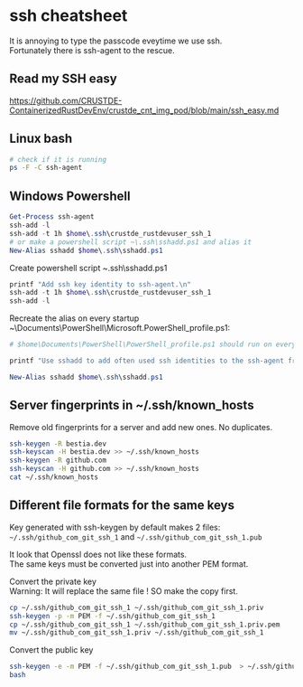 # ssh cheatsheet

It is annoying to type the passcode eveytime we use ssh.  
Fortunately there is ssh-agent to the rescue. 

## Read my SSH easy

<https://github.com/CRUSTDE-ContainerizedRustDevEnv/crustde_cnt_img_pod/blob/main/ssh_easy.md>

## Linux bash

```bash
# check if it is running
ps -F -C ssh-agent
```

## Windows Powershell

```powershell
Get-Process ssh-agent
ssh-add -l
ssh-add -t 1h $home\.ssh\crustde_rustdevuser_ssh_1
# or make a powershell script ~\.ssh\sshadd.ps1 and alias it
New-Alias sshadd $home\.ssh\sshadd.ps1
```

Create powershell script ~\.ssh\sshadd.ps1
 
```ps1
printf "Add ssh key identity to ssh-agent.\n"
ssh-add -t 1h $home\.ssh\crustde_rustdevuser_ssh_1
ssh-add -l
```

Recreate the alias on every startup ~\Documents\PowerShell\Microsoft.PowerShell_profile.ps1:

```ps1
# $home\Documents\PowerShell\PowerShell_profile.ps1 should run on every startup

printf "Use sshadd to add often used ssh identities to the ssh-agent from $home\.ssh\sshadd.ps1.\n"

New-Alias sshadd $home\.ssh\sshadd.ps1
```

## Server fingerprints in ~/.ssh/known_hosts

Remove old fingerprints for a server and add new ones. No duplicates.

```bash
ssh-keygen -R bestia.dev
ssh-keyscan -H bestia.dev >> ~/.ssh/known_hosts
ssh-keygen -R github.com
ssh-keyscan -H github.com >> ~/.ssh/known_hosts
cat ~/.ssh/known_hosts
```

## Different file formats for the same keys

Key generated with ssh-keygen by default makes 2 files:  
`~/.ssh/github_com_git_ssh_1` and 
`~/.ssh/github_com_git_ssh_1.pub`

It look that Openssl does not like these formats.  
The same keys must be converted just into another PEM format.

Convert the private key  
Warning: It will replace the same file ! SO make the copy first.

```bash
cp ~/.ssh/github_com_git_ssh_1 ~/.ssh/github_com_git_ssh_1.priv
ssh-keygen -p -m PEM -f ~/.ssh/github_com_git_ssh_1
cp ~/.ssh/github_com_git_ssh_1 ~/.ssh/github_com_git_ssh_1.priv.pem
mv ~/.ssh/github_com_git_ssh_1.priv ~/.ssh/github_com_git_ssh_1
```

Convert the public key

```bash
ssh-keygen -e -m PEM -f ~/.ssh/github_com_git_ssh_1.pub  > ~/.ssh/github_com_git_ssh_1.pub.pem
bash

